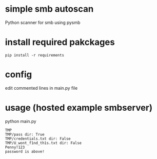 # simple smb autoscan

Python scanner for smb using pysmb

# install required pakckages

`pip install -r requirements` 


# config

edit commented lines in main.py file

# usage (hosted example smbserver)
python main.py
```
TMP
TMP/pass dir: True
TMP/credentials.txt dir: False
TMP/U_wont_f1nd_th1s.txt dir: False
Penny!123
password is above!
```